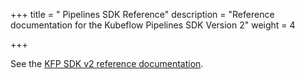 +++
title = " Pipelines SDK Reference"
description = "Reference documentation for the Kubeflow Pipelines SDK Version 2"
weight = 4
                    
+++

See the [KFP SDK v2 reference documentation](https://kubeflow-pipelines.readthedocs.io/en/stable/).
